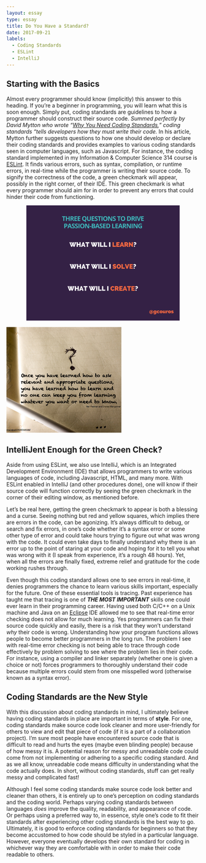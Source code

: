 ```yaml
---
layout: essay
type: essay
title: Do You Have a Standard?
date: 2017-09-21
labels:
  - Coding Standards
  - ESLint
  - IntelliJ
---
```


## Starting with the Basics

Almost every programmer should know (implicitly) this answer to this heading. If you’re a 
beginner in programming, you will learn what this is soon enough. Simply put, coding standards 
are guidelines to how a programmer should construct their source code. *Summed perfectly by 
David Mytton who wrote “[Why You Need Coding Standards](https://www.google.com/url?q=https://www.sitepoint.com/coding-standards/&sa=D&ust=1505977164874000&usg=AFQjCNGxpM_-kka-QARu434KQw1tE4R5Kw),” 
coding standards “tells developers how they must write their code.* In his article, 
Mytton further suggests questions to how one should develop or declare their coding standards 
and provides examples to various coding standards seen in computer languages, such as Javascript. 
For instance, the coding standard implemented in my Information & Computer Science 314 course is 
[ESLint](https://eslint.org/docs/about/). It finds various errors, such as syntax, compilation, or 
runtime errors, in real-time while the programmer is writing their source code. To signify the 
correctness of the code, a green checkmark will appear, possibly in the right corner, of their IDE. 
This green checkmark is what every programmer should aim for in order to prevent any errors that 
could hinder their code from functioning.  

<p align="center">
  <img class="ui rounded image" height="300" src="../images/learning.png">
</p>



<img class="ui left floated circular image" width="300" src="../images/learning2.png">

## IntelliJent Enough for the Green Check?

Aside from using ESLint, we also use IntelliJ, which is an Integrated Development Environment (IDE) 
that allows programmers to write various languages of code, including Javascript, HTML, and many more. 
With ESLint enabled in IntelliJ (and other procedures done), one will know if their source code will
function correctly by seeing the green checkmark in the corner of their editing window, as mentioned before. 

Let’s be real here, getting the green checkmark to appear is both a blessing and a curse. Seeing 
nothing but red and yellow squares, which implies there are errors in the code, can be agonizing. 
It’s always difficult to debug, or search and fix errors, in one’s code whether it’s a syntax 
error or some other type of error and could take hours trying to figure out what was wrong with 
the code. It could even take days to finally understand why there is an error up to the point of 
staring at your code and hoping for it to tell you what was wrong with it (I speak from experience, 
it’s a rough 48 hours). Yet, when all the errors are finally fixed, extreme relief and gratitude 
for the code working rushes through. 

Even though this coding standard allows one to see errors in real-time, it denies programmers the 
chance to learn various skills important, especially for the future. One of these essential tools is tracing. 
Past experience has taught me that tracing is one of **_THE MOST IMPORTANT_** skills one could ever 
learn in their programming career. Having used both C/C++ on a Unix machine and Java on an 
[Eclipse](https://www.google.com/url?q=https://eclipse.org/ide/&sa=D&ust=1505975379795000&usg=AFQjCNHI1V59mkTEJcRExsaO5dYnd8Z_Pw) 
IDE allowed me to see that real-time error checking does not allow for much learning. Yes programmers 
can fix their source code quickly and easily, there is a risk that they won’t understand _why_ their 
code is wrong. Understanding how your program functions allows people to become better programmers 
in the long run. The problem I see with real-time error checking is not being able to trace through 
code effectively by problem solving to see where the problem lies in their code. For instance, 
using a compiler and linker separately (whether one is given a choice or not) forces programmers to
thoroughly understand their code because multiple errors could stem from one misspelled word 
(otherwise known as a syntax error).  

## Coding Standards are the New Style

With this discussion about coding standards in mind, I ultimately believe having coding standards 
in place are important in terms of **style**. For one, coding standards make source code look cleaner 
and more user-friendly for others to view and edit that piece of code (if it is a part of a 
collaboration project). I’m sure most people have encountered source code that is difficult to read 
and hurts the eyes (maybe even blinding people) because of how messy it is. A potential reason for messy 
and unreadable code could come from not implementing or adhering to a specific coding standard. And as 
we all know, unreadable code means difficulty in understanding what the code actually does. In short, 
without coding standards, stuff can get really messy and complicated fast!

Although I feel some coding standards make source code look better and cleaner than others, it is 
entirely up to one’s perception on coding standards and the coding world. Perhaps varying coding 
standards between languages *does* improve the quality, readability, and appearance of code. Or perhaps 
using a preferred way to, in essence, style one’s code to fit their standards after experiencing other 
coding standards is the best way to go. Ultimately, it is good to enforce coding standards for beginners 
so that they become accustomed to how code should be styled in a particular language. However, everyone 
eventually develops their own standard for coding in whichever way they are comfortable with in order 
to make their code readable to others. 
